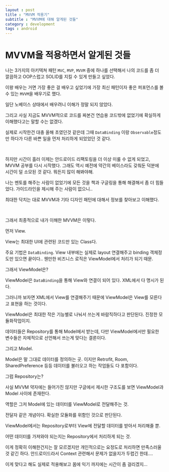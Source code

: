 ```yaml
---
layout : post
title : "MVVM 적용기"
subtitle : "MVVM에 대해 알게된 것들"
category : development
tags : android
---
```


# MVVM을 적용하면서 알게된 것들

나는 3가지의 아키텍쳐 패턴 `MVC`, `MVP`, `MVVM` 중에 하나를 선택해서 나의 코드를 좀 더 깔끔하고 OOP스럽고 SOLID를 지킬 수 있게 만들고 싶었다.

이왕 배우는 거면 가장 좋은 걸 배우고 싶었기에 가장 최신 패턴이자 좋은 퍼포먼스를 볼 수 있는 `MVVM`을 배우기로 했다.



일단 노베이스 상태에서 배우려니 이해가 정말 되지 않았다.

그리고 사실 지금도 MVVM적으로 코드를 짜본건 연습용 코드밖에 없었기에 확실하게 이해했다고는 말할 수는 없겠다.

실제로 시작한건 대충 올해 초였던것 같은데 그때 `DataBinding` 이랑 `Observable`정도만 하다가 다른 바쁜 일을 먼저 처리하게 되었었던 것 같다.

<br>

하지만 시간이 흘러 이제는 안드로이드 리팩토링을 더 이상 미룰 수 없게 되었고, MVVM 공부를 다시 시작했다. 그래도 역시 예전에 약간의 베이스라도 갖춰둔 덕분에 시간이 덜 소모된 것 같다. 뭐든지 많이 해봐야해.

나는 멘토를 해주는 사람이 없었기에 모든 것을 책과 구글링을 통해 해결해서 좀 더 힘들었다. 가이드라인을 제시해 주는 사람이 없으니..

최대한 닥치는 대로 MVVM과 기타 디자인 패턴에 대해서 정보를 찾아보고 이해했다.

<br>

그래서 최종적으로 내가 이해한 MVVM은 이렇다.

먼저 View.

View는 최대한 UI에 관련된 코드만 있는 Class다.

주요 기법은 `DataBinding`. View 내부에는 실제로 layout 연결해주고 binding 객체정도만 있으면 끝이다.. 웬만한 비즈니스 로직은 ViewModel에서 처리가 되기 때문.



그래서 ViewModel은?

ViewModel은 `DataBinding`을 통해 View와 연결이 되어 있다. XML에서 다 명시가 된다. 

그러니까 보자면 XML에서 View를 연결해주기 때문에 ViewModel은 View를 모른다고 표현을 하는 것이다.

ViewModel은 최대한 작은 기능별로 나눠서 쓰는게 바람직하다고 판단된다. 진정한 모듈화작업이지.

데이터들은 Repository를 통해 Model에서 받는데, 다만 ViewModel에서만 필요한 변수들은 자체적으로 선언해서 쓰는게 맞다는 결론이다.



그리고 Model.

Model은 말 그대로 데이터를 정의하는 곳. 이지만 Retrofit, Room, SharedPreference 등등 데이터를 불러오고 하는 작업들도 다 포함이다.



그럼 Repository는?

사실 MVVM 약자에는 들어가진 않지만 구글에서 제시한 구조도를 보면 ViewModel과 Model 사이에 존재한다.

역할은 그저 Model에 있는 데이터를 ViewModel로 전달해주는 것.

전달자 같은 개념이다. 확실한 모듈화를 위함인 것으로 판단된다.

ViewModel에서는 Repository로부터 View에 전달할 데이터를 받아서 처리해줄 뿐.

어떤 데이터를 가져와야 되는지는 Repository에서 처리하게 되는 것.





이게 정확히 이해한건지는 잘 모르겠지만 개인적으로는 요정도로 처리하면 만족스러울 것 같긴 하다. 안드로이드라서 Context 관련해서 문제가 없을지가 두렵긴 한데....

이게 맞다고 해도 실제로 적용해보고 몸에 익기 까지에는 시간이 좀 걸리겠지...
